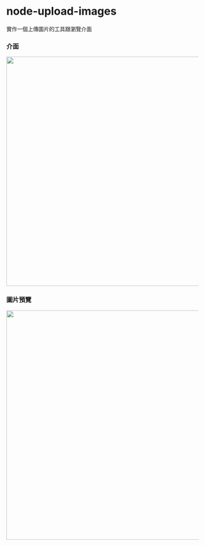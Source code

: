 # node-upload-images
實作一個上傳圖片的工具跟瀏覽介面

### 介面
<p>
	<img width="600px" src="https://i.imgur.com/830LYcj.png"/>
</p>

### 圖片預覽
<p>
	<img width="600px" src="https://i.imgur.com/hAXwd8S.png"/>
</p>
